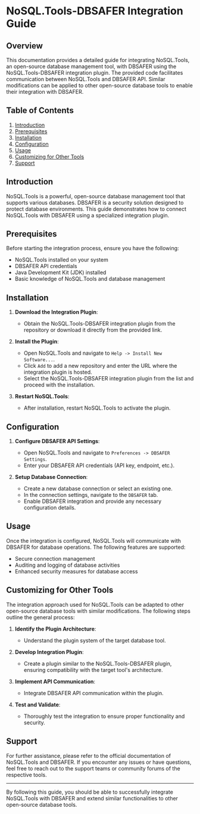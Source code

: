 # NoSQL.Tools-DBSAFER Integration Guide

## Overview

This documentation provides a detailed guide for integrating NoSQL.Tools, an open-source database management tool, with DBSAFER using the NoSQL.Tools-DBSAFER integration plugin. The provided code facilitates communication between NoSQL.Tools and DBSAFER API. Similar modifications can be applied to other open-source database tools to enable their integration with DBSAFER.

## Table of Contents

1. [Introduction](#introduction)
2. [Prerequisites](#prerequisites)
3. [Installation](#installation)
4. [Configuration](#configuration)
5. [Usage](#usage)
6. [Customizing for Other Tools](#customizing-for-other-tools)
7. [Support](#support)

## Introduction

NoSQL.Tools is a powerful, open-source database management tool that supports various databases. DBSAFER is a security solution designed to protect database environments. This guide demonstrates how to connect NoSQL.Tools with DBSAFER using a specialized integration plugin. 

## Prerequisites

Before starting the integration process, ensure you have the following:

- NoSQL.Tools installed on your system
- DBSAFER API credentials
- Java Development Kit (JDK) installed
- Basic knowledge of NoSQL.Tools and database management

## Installation

1. **Download the Integration Plugin**:
   - Obtain the NoSQL.Tools-DBSAFER integration plugin from the repository or download it directly from the provided link.

2. **Install the Plugin**:
   - Open NoSQL.Tools and navigate to `Help -> Install New Software...`.
   - Click `Add` to add a new repository and enter the URL where the integration plugin is hosted.
   - Select the NoSQL.Tools-DBSAFER integration plugin from the list and proceed with the installation.

3. **Restart NoSQL.Tools**:
   - After installation, restart NoSQL.Tools to activate the plugin.

## Configuration

1. **Configure DBSAFER API Settings**:
   - Open NoSQL.Tools and navigate to `Preferences -> DBSAFER Settings`.
   - Enter your DBSAFER API credentials (API key, endpoint, etc.).

2. **Setup Database Connection**:
   - Create a new database connection or select an existing one.
   - In the connection settings, navigate to the `DBSAFER` tab.
   - Enable DBSAFER integration and provide any necessary configuration details.

## Usage

Once the integration is configured, NoSQL.Tools will communicate with DBSAFER for database operations. The following features are supported:

- Secure connection management
- Auditing and logging of database activities
- Enhanced security measures for database access

## Customizing for Other Tools

The integration approach used for NoSQL.Tools can be adapted to other open-source database tools with similar modifications. The following steps outline the general process:

1. **Identify the Plugin Architecture**:
   - Understand the plugin system of the target database tool.

2. **Develop Integration Plugin**:
   - Create a plugin similar to the NoSQL.Tools-DBSAFER plugin, ensuring compatibility with the target tool's architecture.

3. **Implement API Communication**:
   - Integrate DBSAFER API communication within the plugin.

4. **Test and Validate**:
   - Thoroughly test the integration to ensure proper functionality and security.

## Support

For further assistance, please refer to the official documentation of NoSQL.Tools and DBSAFER. If you encounter any issues or have questions, feel free to reach out to the support teams or community forums of the respective tools.

---

By following this guide, you should be able to successfully integrate NoSQL.Tools with DBSAFER and extend similar functionalities to other open-source database tools.
